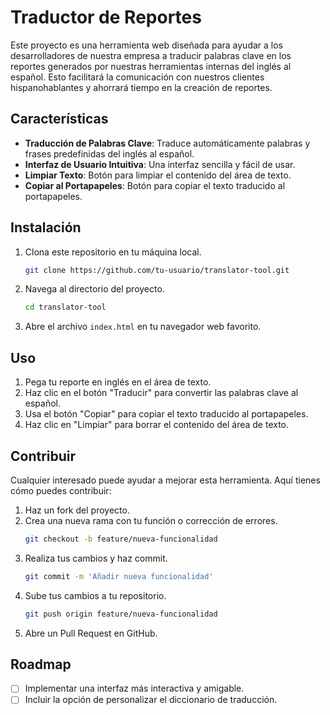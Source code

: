 # Traductor de Reportes

Este proyecto es una herramienta web diseñada para ayudar a los desarrolladores de nuestra empresa a traducir palabras clave en los reportes generados por nuestras herramientas internas del inglés al español. Esto facilitará la comunicación con nuestros clientes hispanohablantes y ahorrará tiempo en la creación de reportes.

## Características

- **Traducción de Palabras Clave**: Traduce automáticamente palabras y frases predefinidas del inglés al español.
- **Interfaz de Usuario Intuitiva**: Una interfaz sencilla y fácil de usar.
- **Limpiar Texto**: Botón para limpiar el contenido del área de texto.
- **Copiar al Portapapeles**: Botón para copiar el texto traducido al portapapeles.

## Instalación

1. Clona este repositorio en tu máquina local.
   ```sh
   git clone https://github.com/tu-usuario/translator-tool.git
   ```
2. Navega al directorio del proyecto.
   ```sh
   cd translator-tool
   ```
3. Abre el archivo `index.html` en tu navegador web favorito.

## Uso

1. Pega tu reporte en inglés en el área de texto.
2. Haz clic en el botón "Traducir" para convertir las palabras clave al español.
3. Usa el botón "Copiar" para copiar el texto traducido al portapapeles.
4. Haz clic en "Limpiar" para borrar el contenido del área de texto.

## Contribuir

Cualquier interesado puede ayudar a mejorar esta herramienta. Aquí tienes cómo puedes contribuir:

1. Haz un fork del proyecto.
2. Crea una nueva rama con tu función o corrección de errores.
   ```sh
   git checkout -b feature/nueva-funcionalidad
   ```
3. Realiza tus cambios y haz commit.
   ```sh
   git commit -m 'Añadir nueva funcionalidad'
   ```
4. Sube tus cambios a tu repositorio.
   ```sh
   git push origin feature/nueva-funcionalidad
   ```
5. Abre un Pull Request en GitHub.

## Roadmap

- [ ] Implementar una interfaz más interactiva y amigable.
- [ ] Incluir la opción de personalizar el diccionario de traducción.
